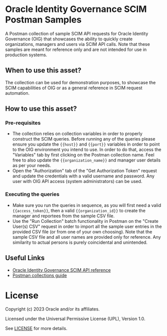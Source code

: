 # Oracle Identity Governance SCIM Postman Samples

A Postman collection of sample SCIM API requests for Oracle Identity Governance (OIG) that showcases the ability to quickly create organizations, managers and users via SCIM API calls. Note that these samples are meant for reference only and are not intended for use in production systems.

## When to use this asset?

The collection can be used for demonstration purposes, to showcase the SCIM capabilities of OIG or as a general reference in SCIM request automation.

## How to use this asset?

### Pre-requisites

- The collection relies on collection variables in order to properly construct the SCIM queries. Before running any of the queries please ensure you update the `{{host}}` and `{{port}}` variables in order to point to the OIG environment you intend to use. In order to do that, access the "Variables" tab by first clicking on the Postman collection name. Feel free to also update the `{{organization_name}}` and manager user details as per your needs.
- Open the "Authorization" tab of the "Get Authorization Token" request and update the credentials with a valid username and password. Any user with OIG API access (system administrators) can be used.

### Executing the queries

- Make sure you run the queries in sequence, as you will first need a valid `{{access_token}}`, then a valid `{{organization_id}}` to create the manager and reportees from the sample CSV file.
- Use the "Run Collection" batch functionality in Postman on the "Create User(s) CSV" request in order to import all the sample user entries in the provided CSV file (or from one of your own choosing). Note that the sample CSV file and all user names are provided only for reference. Any similarity to actual persons is purely coincidental and unintended.

## Useful Links

- [Oracle Identity Governance SCIM API reference](https://docs.oracle.com/en/middleware/idm/identity-governance/12.2.1.4/omdev/using-scim-rest-services.html)
- [Postman collections guide](https://learning.postman.com/docs/collections/collections-overview/)

# License

Copyright (c) 2023 Oracle and/or its affiliates.

Licensed under the Universal Permissive License (UPL), Version 1.0.

See [LICENSE](https://github.com/oracle-devrel/technology-engineering/blob/folder-structure/LICENSE) for more details.
